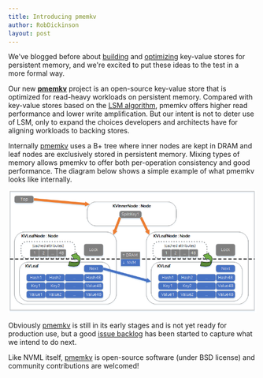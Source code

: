 ```yaml
---
title: Introducing pmemkv
author: RobDickinson
layout: post
---
```


We've blogged before about
[building](http://pmem.io/2015/07/31/diy-kvstore.html) and
[optimizing](http://pmem.io/2015/09/10/kvstore2.html)
key-value stores for persistent memory, and we're excited to
put these ideas to the test in a more formal way.

Our new **[pmemkv](https://github.com/pmem/pmemkv)** project is
an open-source key-value store that is optimized
for read-heavy workloads on persistent memory.
Compared with key-value stores based on the
[LSM algorithm](https://en.wikipedia.org/wiki/Log-structured_merge-tree),
pmemkv offers higher read performance and lower write amplification.
But our intent is not to deter use of LSM, only to expand the choices
developers and architects have for aligning workloads to backing stores.

Internally [pmemkv](https://github.com/pmem/pmemkv) uses a B+ tree where 
inner nodes are kept in DRAM and leaf nodes are exclusively stored in 
persistent memory. Mixing types of memory allows pmemkv to offer both
per-operation consistency and good performance. The diagram below shows
a simple example of what pmemkv looks like internally.

![pmemkv internals](/assets/pmemkv1.png)

Obviously [pmemkv](https://github.com/pmem/pmemkv) is still in its early
stages and is not yet ready for production use, but a good
[issue backlog](https://github.com/pmem/pmemkv/issues)
has been started to capture what we intend to do next.

Like NVML itself, [pmemkv](https://github.com/pmem/pmemkv) is
open-source software (under BSD license) and community contributions
are welcomed!
